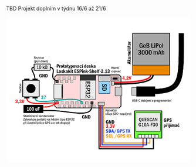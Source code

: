 TBD
Projekt doplním v týdnu 16/6 až 21/6

[![Schéma zapojení](prilohy/schema_male.png)](prilohy/schema.png)
